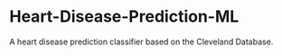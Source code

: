 # Heart-Disease-Prediction-ML
A heart disease prediction classifier based on the Cleveland Database.
